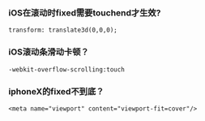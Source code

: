 ### iOS在滚动时fixed需要touchend才生效?

    transform: translate3d(0,0,0);

### iOS滚动条滑动卡顿？

    -webkit-overflow-scrolling:touch

### iphoneX的fixed不到底？

    <meta name="viewport" content="viewport-fit=cover"/>